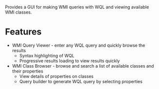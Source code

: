 Provides a GUI for making WMI queries with WQL and viewing available WMI classes.

# Features #
  * WMI Query Viewer - enter any WQL query and quickly browse the results
    * Syntax highlighting of WQL
    * Progressive results loading to view results quickly
  * WMI Class Browser - browse and search a list of available classes and their properties
    * View details of properties on classes
    * Query builder to generate WQL query by selecting properties